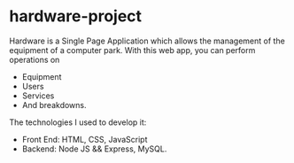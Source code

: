 # hardware-project
Hardware is a Single Page Application which allows the management of the equipment of a computer park.
With this web app, you can perform operations on
- Equipment
- Users
- Services
- And breakdowns.

The technologies I used to develop it:
- Front End: HTML, CSS, JavaScript
- Backend: Node JS && Express, MySQL.
